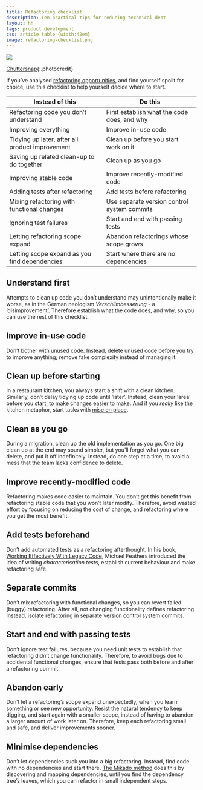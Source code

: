 ```yaml
---
title: Refactoring checklist
description: Ten practical tips for reducing technical debt
layout: hh
tags: product development
css: article table {width:42em}
image: refactoring-checklist.png
---
```


![](boxes.jpg)

[Chuttersnap](https://unsplash.com/photos/7eQlPra81zQ){:.photocredit}

If you’ve analysed [refactoring opportunities](technical-debt-goals),
and find yourself spoilt for choice, use this checklist to help yourself decide where to start.

| Instead of this | Do this |
| --------------- | ------- |
| Refactoring code you don’t understand | First establish what the code does, and why |
| Improving everything | Improve in-use code |
| Tidying up later, after all product improvement | Clean up before you start work on it |
| Saving up related clean-up to do together | Clean up as you go |
| Improving stable code | Improve recently-modified code |
| Adding tests after refactoring | Add tests before refactoring |
| Mixing refactoring with functional changes | Use separate version control system commits |
| Ignoring test failures | Start and end with passing tests |
| Letting refactoring scope expand | Abandon refactorings whose scope grows |
| Letting scope expand as you find dependencies | Start where there are no dependencies |

## Understand first

Attempts to clean up code you don’t understand may unintentionally make it worse,
as in the German neologism _Verschlimbesserung_ - a ‘disimprovement’.
Therefore establish what the code does, and why, so you can use the rest of this checklist.

## Improve in-use code

Don’t bother with unused code.
Instead, delete unused code before you try to improve anything;
remove fake complexity instead of managing it.

## Clean up before starting

In a restaurant kitchen, you always start a shift with a clean kitchen.
Similarly, don’t delay tidying up code until ‘later’.
Instead, clean your ‘area’ before you start, to make changes easier to make.
And if you _really_ like the kitchen metaphor, start tasks with
[mise en place](https://buttondown.email/hillelwayne/archive/software-mise-en-place/).

## Clean as you go

During a migration, clean up the old implementation as you go.
One big clean up at the end may sound simpler,
but you’ll forget what you can delete, and put it off indefinitely.
Instead, do one step at a time, to avoid a mess that the team lacks confidence to delete.

## Improve recently-modified code

Refactoring makes code easier to maintain.
You don’t get this benefit from refactoring stable code that you won’t later modify.
Therefore, avoid wasted effort by focusing on reducing the cost of change,
and refactoring where you get the most benefit.

## Add tests beforehand

Don’t add automated tests as a refactoring afterthought.
In his book, [Working Effectively With Legacy Code](https://archive.org/details/working-effectively-with-legacy-code),
Michael Feathers introduced the idea of writing _characterisation tests_,
establish current behaviour and make refactoring safe.

## Separate commits

Don’t mix refactoring with functional changes, so you can revert failed (buggy) refactoring.
After all, not changing functionality defines refactoring.
Instead, isolate refactoring in separate version control system commits.

## Start and end with passing tests

Don’t ignore test failures, because you need unit tests to establish that refactoring didn’t change functionality.
Therefore, to avoid bugs due to accidental functional changes,
ensure that tests pass both before and after a refactoring commit.

## Abandon early

Don’t let a refactoring’s scope expand unexpectedly, when you learn something or see new opportunity.
Resist the natural tendency to keep digging, and start again with a smaller scope, 
instead of having to abandon a larger amount of work later on.
Therefore, keep each refactoring small and safe, and deliver improvements sooner.

## Minimise dependencies

Don’t let dependencies suck you into a big refactoring.
Instead, find code with no dependencies and start there.
[The Mikado method](https://mikadomethod.info/)
does this by discovering and mapping dependencies, until you find the dependency tree’s leaves, 
which you can refactor in small independent steps.